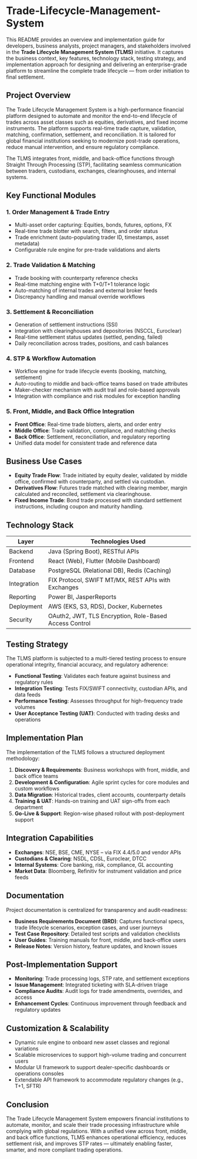 # Trade-Lifecycle-Management-System

This README provides an overview and implementation guide for developers, business analysts, project managers, and stakeholders involved in the **Trade Lifecycle Management System (TLMS)** initiative. It captures the business context, key features, technology stack, testing strategy, and implementation approach for designing and delivering an enterprise-grade platform to streamline the complete trade lifecycle — from order initiation to final settlement.

## Project Overview

The Trade Lifecycle Management System is a high-performance financial platform designed to automate and monitor the end-to-end lifecycle of trades across asset classes such as equities, derivatives, and fixed income instruments. The platform supports real-time trade capture, validation, matching, confirmation, settlement, and reconciliation. It is tailored for global financial institutions seeking to modernize post-trade operations, reduce manual intervention, and ensure regulatory compliance.

The TLMS integrates front, middle, and back-office functions through Straight Through Processing (STP), facilitating seamless communication between traders, custodians, exchanges, clearinghouses, and internal systems.

## Key Functional Modules

### 1. Order Management & Trade Entry

- Multi-asset order capturing: Equities, bonds, futures, options, FX
- Real-time trade blotter with search, filters, and order status
- Trade enrichment (auto-populating trader ID, timestamps, asset metadata)
- Configurable rule engine for pre-trade validations and alerts

### 2. Trade Validation & Matching

- Trade booking with counterparty reference checks
- Real-time matching engine with T+0/T+1 tolerance logic
- Auto-matching of internal trades and external broker feeds
- Discrepancy handling and manual override workflows

### 3. Settlement & Reconciliation

- Generation of settlement instructions (SSI)
- Integration with clearinghouses and depositories (NSCCL, Euroclear)
- Real-time settlement status updates (settled, pending, failed)
- Daily reconciliation across trades, positions, and cash balances

### 4. STP & Workflow Automation

- Workflow engine for trade lifecycle events (booking, matching, settlement)
- Auto-routing to middle and back-office teams based on trade attributes
- Maker-checker mechanism with audit trail and role-based approvals
- Integration with compliance and risk modules for exception handling

### 5. Front, Middle, and Back Office Integration

- **Front Office**: Real-time trade blotters, alerts, and order entry
- **Middle Office**: Trade validation, compliance, and matching checks
- **Back Office**: Settlement, reconciliation, and regulatory reporting
- Unified data model for consistent trade and reference data

## Business Use Cases

- **Equity Trade Flow**: Trade initiated by equity dealer, validated by middle office, confirmed with counterparty, and settled via custodian.
- **Derivatives Flow**: Futures trade matched with clearing member, margin calculated and reconciled, settlement via clearinghouse.
- **Fixed Income Trade**: Bond trade processed with standard settlement instructions, including coupon and maturity handling.

## Technology Stack

| Layer        | Technologies Used                                       |
|--------------|---------------------------------------------------------|
| Backend      | Java (Spring Boot), RESTful APIs                        |
| Frontend     | React (Web), Flutter (Mobile Dashboard)                 |
| Database     | PostgreSQL (Relational DB), Redis (Caching)             |
| Integration  | FIX Protocol, SWIFT MT/MX, REST APIs with Exchanges     |
| Reporting    | Power BI, JasperReports                                 |
| Deployment   | AWS (EKS, S3, RDS), Docker, Kubernetes                   |
| Security     | OAuth2, JWT, TLS Encryption, Role-Based Access Control  |

## Testing Strategy

The TLMS platform is subjected to a multi-tiered testing process to ensure operational integrity, financial accuracy, and regulatory adherence:

- **Functional Testing**: Validates each feature against business and regulatory rules
- **Integration Testing**: Tests FIX/SWIFT connectivity, custodian APIs, and data feeds
- **Performance Testing**: Assesses throughput for high-frequency trade volumes
- **User Acceptance Testing (UAT)**: Conducted with trading desks and operations

## Implementation Plan

The implementation of the TLMS follows a structured deployment methodology:

1. **Discovery & Requirements**: Business workshops with front, middle, and back office teams
2. **Development & Configuration**: Agile sprint cycles for core modules and custom workflows
3. **Data Migration**: Historical trades, client accounts, counterparty details
4. **Training & UAT**: Hands-on training and UAT sign-offs from each department
5. **Go-Live & Support**: Region-wise phased rollout with post-deployment support

## Integration Capabilities

- **Exchanges**: NSE, BSE, CME, NYSE – via FIX 4.4/5.0 and vendor APIs
- **Custodians & Clearing**: NSDL, CDSL, Euroclear, DTCC
- **Internal Systems**: Core banking, risk, compliance, GL accounting
- **Market Data**: Bloomberg, Refinitiv for instrument validation and price feeds

## Documentation

Project documentation is centralized for transparency and audit-readiness:

- **Business Requirements Document (BRD)**: Captures functional specs, trade lifecycle scenarios, exception cases, and user journeys
- **Test Case Repository**: Detailed test scripts and validation checklists
- **User Guides**: Training manuals for front, middle, and back-office users
- **Release Notes**: Version history, feature updates, and known issues

## Post-Implementation Support

- **Monitoring**: Trade processing logs, STP rate, and settlement exceptions
- **Issue Management**: Integrated ticketing with SLA-driven triage
- **Compliance Audits**: Audit logs for trade amendments, overrides, and access
- **Enhancement Cycles**: Continuous improvement through feedback and regulatory updates

## Customization & Scalability

- Dynamic rule engine to onboard new asset classes and regional variations
- Scalable microservices to support high-volume trading and concurrent users
- Modular UI framework to support dealer-specific dashboards or operations consoles
- Extendable API framework to accommodate regulatory changes (e.g., T+1, SFTR)

## Conclusion

The Trade Lifecycle Management System empowers financial institutions to automate, monitor, and scale their trade processing infrastructure while complying with global regulations. With a unified view across front, middle, and back office functions, TLMS enhances operational efficiency, reduces settlement risk, and improves STP rates — ultimately enabling faster, smarter, and more compliant trading operations.

